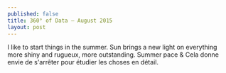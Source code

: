 ```yaml
---
published: false
title: 360° of Data — August 2015
layout: post
---
```

I like to start things in the summer. Sun brings a new light on everything more shiny and rugueux, more outstanding. Summer pace &amp;  Cela donne envie de s&#39;arr&ecirc;ter pour &eacute;tudier les choses en d&eacute;tail.

 